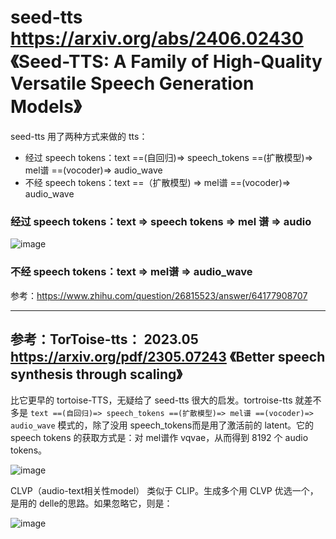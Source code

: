 # seed-tts https://arxiv.org/abs/2406.02430 《Seed-TTS: A Family of High-Quality Versatile Speech Generation Models》

seed-tts 用了两种方式来做的 tts：
- 经过 speech tokens：text ==(自回归)=> speech_tokens ==(扩散模型)=> mel谱 ==(vocoder)=> audio_wave
- 不经 speech tokens：text ==（扩散模型) => mel谱 ==(vocoder)=> audio_wave

### 经过 speech tokens：text => speech tokens => mel 谱 => audio

![image](https://github.com/user-attachments/assets/361e6275-85b1-4953-be0b-98222c677414)

### 不经 speech tokens：text => mel谱 => audio_wave


参考：https://www.zhihu.com/question/26815523/answer/64177908707

---

## 参考：TorToise-tts： 2023.05 https://arxiv.org/pdf/2305.07243 《Better speech synthesis through scaling》

比它更早的 tortoise-TTS，无疑给了 seed-tts 很大的启发。tortroise-tts 就差不多是 `text ==(自回归)=> speech_tokens ==(扩散模型)=> mel谱 ==(vocoder)=> audio_wave` 模式的，除了没用 speech_tokens而是用了激活前的 latent。它的 speech tokens 的获取方式是：对 mel谱作 vqvae，从而得到 8192 个 audio tokens。

![image](https://github.com/user-attachments/assets/84d9e5df-da58-4caa-935e-f9eae642fe39)

CLVP（audio-text相关性model） 类似于 CLIP。生成多个用 CLVP 优选一个，是用的 delle的思路。如果忽略它，则是：

![image](https://github.com/user-attachments/assets/ad08995d-acd5-4487-ab10-f9355d17a31d)
